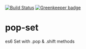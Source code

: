 [![Build Status](https://travis-ci.org/ryderbrooks/pop-set.svg?branch=master)](https://travis-ci.org/ryderbrooks/pop-set) [![Greenkeeper badge](https://badges.greenkeeper.io/ryderbrooks/pop-set.svg)](https://greenkeeper.io/)

# pop-set
es6 Set with .pop &amp; .shift methods
